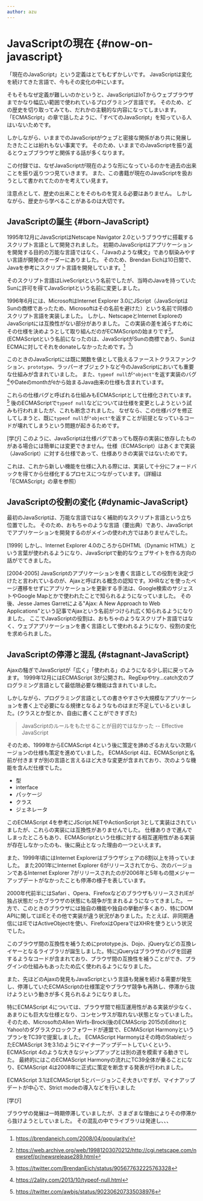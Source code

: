 ```yaml
---
author: azu
---
```


# JavaScriptの現在 {#now-on-javascript}

「現在のJavaScript」という定義はとてもむずかしいです。
JavaScriptは変化を続けてきた言語で、今もその変化の中にいます。

そもそもなぜ定義が難しいのかというと、JavaScriptはIoTからウェブブラウザまでかなり幅広い範囲で使われているプログラミング言語です。
そのため、どの歴史を切り取ってみても、だれかの主観的な内容になってしまいます。
「ECMAScript」の章で話したように、「すべてのJavaScript」を知っている人はいないためです。

しかしながら、いままでのJavaScriptがウェブと密接な関係があり共に発展したきたことは紛れもない事実です。
そのため、いままでのJavaScriptを振り返るとウェブブラウザと関係する話が多くなります。

この付録では、なぜJavaScriptが現在のような形になっているのかを過去の出来ことを振り返りつつ見ていきます。
また、この書籍が現在のJavaScriptを扱おうとして書かれてたのかを考えてい見ます。

注意点として、歴史の出来ことをそのものを覚える必要はありません。
しかしながら、歴史から学べることがあるのは大切です。

## JavaScriptの誕生 {#born-JavaScript}

1995年12月にJavaScriptはNetscape Navigator 2.0というブラウザに搭載するスクリプト言語として開発されました。
初期のJavaScriptはアプリケーションを開発する目的の万能な言語ではなく、「Javaのような構文」であり馴染みやすい言語が開発のオーダーにありました。
そのため、Brendan Eichは10日間で、Javaを参考にスクリプト言語を開発しています。[^1]

そのスクリプト言語はLiveScriptという名前でしたが、当時のJavaを持っていたSunに許可を得てJavaScriptという名前に変更しました。

1996年6月には、MicrosoftはInternet Explorer 3.0にJScript（JavaScriptはSunの商標であったため、Microsoftはその名前を避けた）という名前で同様のスクリプト言語を実装しました。
しかし、NetscapeとInternet ExploreのJavaScriptには互換性がない部分がありました。
この実装の差を減らすためにその仕様を決めようとして取り組んだのがECMAScriptの始まりです[^2]。
(ECMAScriptという名前になったのは、JavaScriptがSunの商標であり、SunはECMAに対してそれをdonateしなかったためです。[^3])

このときのJavaScriptには既に関数を値として扱えるファーストクラスファンクション、`prototype`、ラッパーオブジェクトなど今のJavaScriptにおいても重要な仕組みが含まれていました。
また、`typeof null`が`"object"`を返す実装のバグ[^4]やDateのmonthが`0`から始まるJava由来の仕様も含まれています。

これらの仕様バグと呼ばれる仕組みもECMAScriptとして仕様化されています。[^5]
後のECMAScriptで`typeof null`などについては仕様を変更としようという試みも行われましたが、これも断念されました。
なぜなら、この仕様バグを修正してしまうと、既に`typeof null`が`"object"`を返すことが前提となっているコードが壊れてしまうという問題が起きるためです。

[学び]
このように、JavaScriptは仕様バグであっても既存の実装に依存したものがある場合には簡単には変更できません。仕様（ECMAScript）はあくまで実装（JavaScript）に対する仕様であって、仕様ありきの実装ではないためです。

これは、これから新しい機能を仕様に入れる際には、実装して十分にフォードバックを得てから仕様化するプロセスにつながっています。（詳細は「ECMAScript」の章を参照）

## JavaScriptの役割の変化 {#dynamic-JavaScript}

最初のJavaScriptは、万能な言語ではなく補助的なスクリプト言語という立ち位置でした。
そのため、おもちゃのような言語（要出典）であり、JavaScriptでアプリケーションを開発するのがメインの使われ方ではありませんでした。

[1999]
しかし、Internet Explorer 4.0のころからDHTML（Dynamic HTML）という言葉が使われるようになり、JavaScriptで動的なウェブサイトを作る方向の話がでてきました。

[2004-2005]
JavaScriptのアプリケーションを書く言語としての役割を決定づけたと言われているのが、Ajaxと呼ばれる概念の認知です。XHRなどを使ったページ遷移をせずにアプリケーションを更新する手法は、Google検索のサジェストやGoogle Mapとかで使われたことで知られるようになっていました。
その後、Jesse James Garretによる"Ajax: A New Approach to Web Applications"という記事でAjaxという名前がつけられ広く知られるようになりました。
ここでJavaScriptの役割は、おもちゃのようなスクリプト言語ではなく、ウェブアプリケーションを書く言語として使われるようになり、役割の変化を求められました。

## JavaScriptの停滞と混乱 {#stagnant-JavaScript}

Ajaxの騒ぎでJavaScriptが「広く」「使われる」のようになる少し前に戻ってみます。
1999年12月にはECMAScript 3が公開され、RegExpやtry...catch文のプログラミング言語として最低限必要な機能は含まれていました。

しかしながら、プログラミング言語としての書きやすさや大規模なアプリケーションを書く上で必要になる規律となるようなものはまだ不足しているといました。(クラスとか型とか、自由に書くことができすぎた)

> JavaScriptのルールをもたせることが目的ではなかった
> -- Effective JavaScript

そのため、1999年からECMAScript 4という後に策定を諦めざるおえない次期バージョンの仕様も策定を進めていました。
ECMAScript 4は、ECMAScriptと名前が付きますが別の言語と言えるほど大きな変更が含まれており、次のような機能を含んだ仕様でした。

- 型
- interface
- パッケージ
- クラス
- ジェネレータ

このECMAScript 4を参考にJScript.NETやActionScript 3として実装はされていましたが、これらの実装には互換性がありませんでした。
仕様ありきで進んでしまったところもあり、ECMAScriptという仕様に対する相互運用性がある実装が存在しなかったのも、後に廃止となった理由の一つといえます。

また、1999年頃にはInternet Explorerはブラウザシェアの8割以上を持っていました。
また2001年にInternet Explorer 6がリリースされてから、次のバージョンであるInternet Explorer 7がリリースされたのが2006年と5年もの間メジャーアップデートがなかったことも停滞の様子を表しています。

2000年代前半にはSafari 、Opera、FirefoxなどのブラウザもリリースされIEが独占状態だったブラウザの状態にも競争が生まれるようになってきました。
一方で、このときのブラウザには独自の機能や独自の挙動が多くあり、特にDOM APIに関してはIEとその他で実装が違う状況がありました。たとえば、非同期通信にはIEではActiveObjectを使い、FirefoxはOperaではXHRを使うという状況でした。

このブラウザ間の互換性を補うためにprototype.js、Dojo、jQueryなどの互換レイヤーとなるライブラリが誕生しました。特にjQueryはブラウザのバグを回避するようなコードが含まれており、ブラウザ間の互換性を補うことができ、プラグインの仕組みもあったため広く使われるようになりました。

また、先ほどのAjaxの発見もJavaScriptという言語も発展を続ける需要が発生し、停滞していたECMAScriptの仕様策定やブラウザ競争も再熱し、停滞から抜けようという動きが多く見られるようになりました。

特にECMAScript 4については、ブラウザ間で相互運用性がある実装が少なく、あまりにも巨大な仕様となり、コンセンサスが取れない状態となっていました。
そのため、MicrosoftのAllen Wirfs-Brock(後のECMAScrip 2015のEditor)とYahoo!のダグラスクロックフォワードが連盟で、ECMAScript HarmonyというプランをTC39で提案しました。
ECMAScript Harmonyはその時のStableだったECMAScript 3を3.1のようにマイナーアップデートしていくという、ECMAScript 4のような大きなジャンプアップとは別の道を模索する動きでした。
最終的にはこのECMAScript Harmonyの流れにTC39全体が乗ることになり、ECMAScript 4は2008年に正式に策定を断念する発表が行われました。

ECMAScript 3.1はECMAScript 5とバージョンこそ大きいですが、マイナアップデートが中心で、Strict modeの導入などを行いました

[学び]

ブラウザの発展は一時期停滞していましたが、さまざまな理由によりその停滞から抜けようとしていました。
その混乱の中でライブラリは発達し、、、


[^1]: https://brendaneich.com/2008/04/popularity/
[^2]: https://web.archive.org/web/19981203070212/http://cgi.netscape.com/newsref/pr/newsrelease289.html
[^3]: https://twitter.com/BrendanEich/status/905677632225763328
[^4]: https://2ality.com/2013/10/typeof-null.html
[^5]: https://twitter.com/awbjs/status/902306207335038976
[^6]: https://web.archive.org/web/20181231094556/https://www.adaptivepath.com/ideas/ajax-new-approach-web-applications/